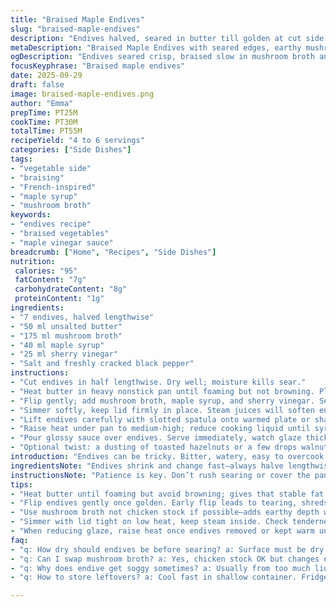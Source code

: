 ```yaml
---
title: "Braised Maple Endives"
slug: "braised-maple-endives"
description: "Endives halved, seared in butter till golden at cut side. Braised gently in adjusted liquids—chicken stock swapped for mushroom broth, maple syrup reduced slightly. Balsamic vinegar replaced by sherry vinegar for sharper tang. Salt and pepper season, lid covers pan. Juice baldly simmered to glossy syrup coats tender, slightly caramelized endives. Aromatic balance leans on tactile cues not clock. 35-minute overall process. Serves 4 to 6. Nut-, gluten-, lactose-, egg-free. Intense earthy aroma, contrast in textures with melting core and crisp edge."
metaDescription: "Braised Maple Endives with seared edges, earthy mushroom broth, maple glaze, and sharp sherry vinegar. Tender, caramelized, savory-sweet layers for 4-6 servings."
ogDescription: "Endives seared crisp, braised slow in mushroom broth and maple syrup, finished with sherry vinegar for bright tang and syrupy glaze. Rustic French-inspired dish."
focusKeyphrase: "Braised maple endives"
date: 2025-09-29
draft: false
image: braised-maple-endives.png
author: "Emma"
prepTime: PT25M
cookTime: PT30M
totalTime: PT55M
recipeYield: "4 to 6 servings"
categories: ["Side Dishes"]
tags:
- "vegetable side"
- "braising"
- "French-inspired"
- "maple syrup"
- "mushroom broth"
keywords:
- "endives recipe"
- "braised vegetables"
- "maple vinegar sauce"
breadcrumb: ["Home", "Recipes", "Side Dishes"]
nutrition: 
 calories: "95"
 fatContent: "7g"
 carbohydrateContent: "8g"
 proteinContent: "1g"
ingredients:
- "7 endives, halved lengthwise"
- "50 ml unsalted butter"
- "175 ml mushroom broth"
- "40 ml maple syrup"
- "25 ml sherry vinegar"
- "Salt and freshly cracked black pepper"
instructions:
- "Cut endives in half lengthwise. Dry well; moisture kills sear."
- "Heat butter in heavy nonstick pan until foaming but not browning. Place endives cut side down, hold steady—no crowding. Listen for crackle, glance for deep golden spots, about 3-4 minutes. Do not flip too early or they stick."
- "Flip gently; add mushroom broth, maple syrup, and sherry vinegar. Season with salt and pepper. Immediately cover with lid; reduce heat to low."
- "Simmer softly, keep lid firmly in place. Steam juices will soften endives internally without turning soggy. Check after 18-22 minutes by piercing base with paring knife–should meet zero resistance but retain shape."
- "Lift endives carefully with slotted spatula onto warmed plate or shallow serving dish; keep warm tented with foil."
- "Raise heat under pan to medium-high; reduce cooking liquid until syrupy glaze coats back of spoon and bubbles moderately thick. Swirl in last pinch of pepper for spark."
- "Pour glossy sauce over endives. Serve immediately, watch glaze thicken and cool, subtle bittersweet maple finish."
- "Optional twist: a dusting of toasted hazelnuts or a few drops walnut oil brightens contrast, if you don’t mind nuts."
introduction: "Endives can be tricky. Bitter, watery, easy to overcook or under-season. I’ve wrestled with these pale little heads for years before nailing this balance. Butter sizzles, sweet maple tones hum beneath the gentle tartness of vinegar. Not just simmering—braising with care, watching textures shift from stiff crispness to tender buttery sheen. The end result? Layers of flavor, silky inside, caramel-crisp cut edges. It’s not just a side—it’s a deep, slow transformation. You won’t get this by rushing. Visual cues, slight jiggle of stalk, faint sugar bubbling in pan. Endives are fussier than most, but the payoff is in that golden caramel glint coating each piece. Maple’s sweetness kisses bitterness, vinegar sharpens it—true marriage. Not for the impatient cook."
ingredientsNote: "Endives shrink and change fast—always halve lengthwise and dry thoroughly to get that proper sear, or risk steaming instead of browning. Butter is crucial; I skip margarine or oil alone here. Mushroom broth lends earthiness and depth versus plain chicken stock, though use what you have. For vinegar, I prefer sherry vinegar over balsamic white; sharper acidity cuts through sweetness better here. Maple syrup: don’t pour too much or end up sticky and cloying—start with less and taste the braising juices as you go. Salt and pepper—keep simple but fresh cracked pepper at serving to intensify aroma. Nuts optional but toasted hazelnuts bring a textural lift if your diet allows—omit if nut-free."
instructionsNote: "Patience is key. Don’t rush searing or cover the pan too tightly before juices form. Butter must foam and turn frothy before laying down endives; this prevents sticking and promotes caramelization. Flip only once, gently—endives fall apart if handled too much. Braise covered, low and slow; check tenderness with knife tip by piercing around 20 minutes but don’t overdo or you lose structure. When removing endives off heat, keep them warm under foil. The glaze needs raising heat—boil vigorously to reduce while constantly watching the pan for hot spots or burning sugar. The syrup must coat spoon—thicker than jus but syrupy, not hard. Black pepper finishes off the sauce, waking up flavors against the sweet maple and acid punch of vinegar. Serve fast or glaze firms too much and loses gloss. Adjust liquid ratios slightly depending on your endives’ freshness—wetter means less broth initially."
tips:
- "Heat butter until foaming but avoid browning; gives that stable fat layer to prevent sticking. Dry endives very well; moisture ruins sear, they steam otherwise. Listen—the crackle sound means it’s working. No crowding pan or steam takes over."
- "Flip endives gently once golden. Early flip leads to tearing, shreds the shape. Look closely for deep amber spots on cut side. Patience here sets texture boundary—soft inside, firm edges. Don’t rush, or you lose that caramel crispness."
- "Use mushroom broth not chicken stock if possible—adds earthy depth without overpowering. Sherry vinegar sharper than balsamic so less sweetness masks tart. Adjust quantities based on freshness; watery endives need less broth, more maple syrup for balance."
- "Simmer with lid tight on low heat, keep steam inside. Check tenderness by piercing with small knife tip after 18 minutes. Should slide in with zero resistance but keep quarter shape intact. Overcooking means mushy, breaks integrity."
- "When reducing glaze, raise heat once endives removed or kept warm under foil. Boil rapidly but watch for burning sugar spots. Syrupy glaze must coat spoon back and bubble thick but fluid—too thick becomes sticky, too thin won’t cling. Pepper added last wakes flavors."
faq:
- "q: How dry should endives be before searing? a: Surface must be dry. Pat with tight towels. Dampness causes steaming, no crust. If uncertain, rest cut side on paper towel briefly. No juice pooling—key to sizzle, not steam."
- "q: Can I swap mushroom broth? a: Yes, chicken stock OK but changes earthiness level. Veg broth works too but less savory. Water plus a pinch salt can suffice but maple syrup glaze becomes more crucial to add body and taste. Experiment taste as go."
- "q: Why does endive get soggy sometimes? a: Usually from too much liquid or lid off early. Steam escapes, moisture builds inside endive leaves. Keeps structure by steady low heat covered; check doneness early. Flip minimal times; handle gently. Dry well—huge factor."
- "q: How to store leftovers? a: Cool fast in shallow container. Fridge good 1-2 days max. Reheat gently in pan, add splash broth or water; avoid microwave dries edges. Glaze thickens refrigerate—heat slowly so sauce loosens but doesn’t separate."

---
```

